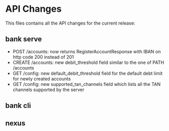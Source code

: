 # API Changes

This files contains all the API changes for the current release:

## bank serve

- POST /accounts: now returns RegisterAccountResponse with IBAN on http code 200 instead of 201
- CREATE /accounts: new debit_threshold field similar to the one of PATH /accounts
- GET /config: new default_debit_threshold field for the default debt limit for newly created accounts
- GET /config: new supported_tan_channels field which lists all the TAN channels supported by the server

## bank cli

## nexus
